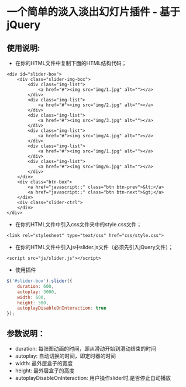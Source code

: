 
# 一个简单的淡入淡出幻灯片插件 - 基于jQuery

## 使用说明:

- 在你的HTML文件中复制下面的HTML结构代码；

``` 
<div id="slider-box">
    <div class="slider-img-box">
        <div class="img-list">
            <a href="#"><img src="img/1.jpg" alt=""></a>
        </div>
        <div class="img-list">
            <a href="#"><img src="img/2.jpg" alt=""></a>
        </div>
        <div class="img-list">
            <a href="#"><img src="img/3.jpg" alt=""></a>
        </div>
        <div class="img-list">
            <a href="#"><img src="img/4.jpg" alt=""></a>
        </div>
        <div class="img-list">
            <a href="#"><img src="img/1.jpg" alt=""></a>
        </div>
        <div class="img-list">
            <a href="#"><img src="img/6.jpg" alt=""></a>
        </div>
    </div>
    <div class="btn-box">
        <a href="javascript:;" class="btn btn-prev">&lt;</a>
        <a href="javascript:;" class="btn btn-next">&gt;</a>
    </div>
    <div class="slider-ctrl">
    </div>
</div>
```

- 在你的HTML文件中引入css文件夹中的style.css文件；

```
<link rel="stylesheet" type="text/css" href="css/style.css">
```

- 在你的HTML文件中引入js中slider.js文件（必须先引入jQuery文件）；

```
<script src="js/slider.js"></script>
```

- 使用插件

```js
$('#slider-box').slider({
    duration: 600,
    autoplay: 3000,
    width: 600,
    height: 300,
    autoplayDisableOnInteraction: true
});
```

## 参数说明：

- duration: 每张图动画的时间，即从滑动开始到滑动结束的时间
- autoplay: 自动切换的时间，即定时器的时间
- width: 最外层盒子的宽度
- height: 最外层盒子的高度
- autoplayDisableOnInteraction: 用户操作slider时,是否停止自动播放